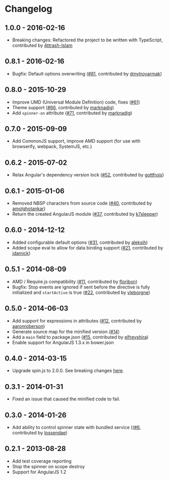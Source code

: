 # Changelog

## 1.0.0 - 2016-02-16
- Breaking changes: Refactored the project to be written with TypeScript, contributed by [Attrash-Islam](https://github.com/Attrash-Islam)

## 0.8.1 - 2016-02-16
- Bugfix: Default options overwriting ([#81](https://github.com/urish/angular-spinner/pull/81), contributed by [dmytroyarmak](https://github.com/dmytroyarmak))

## 0.8.0 - 2015-10-29
- Improve UMD (Universal Module Definition) code, fixes ([#61](https://github.com/urish/angular-spinner/issues/61))
- Theme support ([#66](https://github.com/urish/angular-spinner/pull/66), contributed by [marknadig](https://github.com/marknadig))
- Add `spinner-on` attribute ([#71](https://github.com/urish/angular-spinner/pull/71), contributed by [marknadig](https://github.com/marknadig))

## 0.7.0 - 2015-09-09
- Add CommonJS support, improve AMD support (for use with browserify, webpack, SystemJS, etc.)

## 0.6.2 - 2015-07-02
- Relax Angular's dependency version lock ([#52](https://github.com/urish/angular-spinner/pull/52), contributed by [gottfrois](https://github.com/gottfrois))

## 0.6.1 - 2015-01-06
- Removed NBSP characters from source code ([#40](https://github.com/urish/angular-spinner/pull/40), contributed by [amolghotankar](https://github.com/amolghotankar))
- Return the created AngularJS module ([#37](https://github.com/urish/angular-spinner/pull/37), contributed by [k7sleeper](https://github.com/k7sleeper))

## 0.6.0 - 2014-12-12
- Added configurable default options ([#31](https://github.com/urish/angular-spinner/pull/31), contributed by [aleksih](https://github.com/aleksih))
- Added scope eval to allow for data binding support ([#21](https://github.com/urish/angular-spinner/pull/21), contributed by [jdamick](https://github.com/jdamick))

## 0.5.1 - 2014-08-09
- AMD / Require.js compatibility ([#11](https://github.com/urish/angular-spinner/pull/11), contributed by [floribon](https://github.com/floribon))
- Bugfix: Stop events are ignored if sent before the directive is fully initialized and `startActive` is true ([#22](https://github.com/urish/angular-spinner/pull/22), contributed by [vleborgne](https://github.com/vleborgne))

## 0.5.0 - 2014-06-03

- Add support for expressions in attributes ([#12](https://github.com/urish/angular-spinner/pull/12), contributed by [aaronroberson](https://github.com/aaronroberson))
- Generate source map for the minified version ([#14](https://github.com/urish/angular-spinner/issues/14))
- Add a `main` field to package.json ([#15](https://github.com/urish/angular-spinner/pull/15), contributed by [elfreyshira](https://github.com/elfreyshira))
- Enable support for AngularJS 1.3.x in bower.json

## 0.4.0 - 2014-03-15

- Upgrade spin.js to 2.0.0. See breaking changes [here](http://fgnass.github.io/spin.js/#v2.0.0).

## 0.3.1 - 2014-01-31

- Fixed an issue that caused the minified code to fail.

## 0.3.0 - 2014-01-26

- Add ability to control spinner state with bundled service (([#6](https://github.com/urish/angular-spinner/pull/6), contributed by [lossendae](https://github.com/lossendae))

## 0.2.1 - 2013-08-28

- Add test coverage reporting
- Stop the spinner on scope destroy
- Support for AngularJS 1.2
